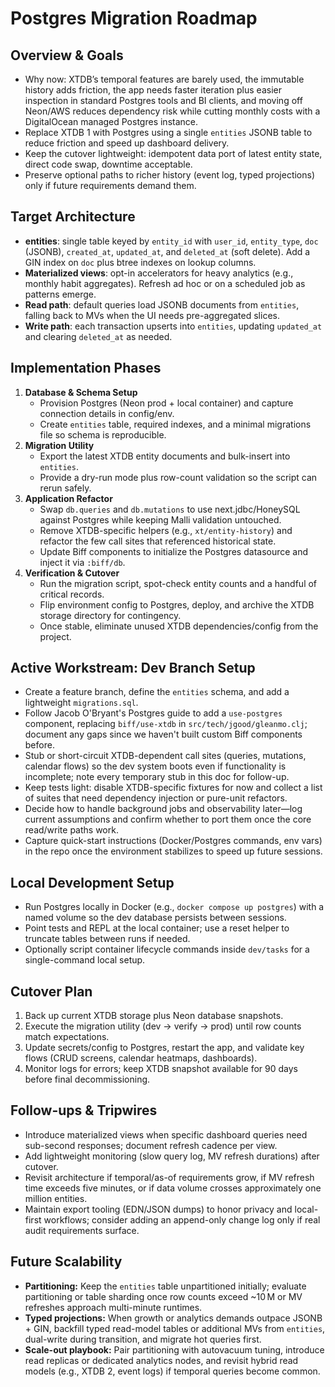 # Postgres Migration Roadmap

## Overview & Goals
- Why now: XTDB’s temporal features are barely used, the immutable history adds friction, the app needs faster iteration plus easier inspection in standard Postgres tools and BI clients, and moving off Neon/AWS reduces dependency risk while cutting monthly costs with a DigitalOcean managed Postgres instance.
- Replace XTDB 1 with Postgres using a single `entities` JSONB table to reduce friction and speed up dashboard delivery.
- Keep the cutover lightweight: idempotent data port of latest entity state, direct code swap, downtime acceptable.
- Preserve optional paths to richer history (event log, typed projections) only if future requirements demand them.

## Target Architecture
- **entities**: single table keyed by `entity_id` with `user_id`, `entity_type`, `doc` (JSONB), `created_at`, `updated_at`, and `deleted_at` (soft delete). Add a GIN index on `doc` plus btree indexes on lookup columns.
- **Materialized views**: opt-in accelerators for heavy analytics (e.g., monthly habit aggregates). Refresh ad hoc or on a scheduled job as patterns emerge.
- **Read path**: default queries load JSONB documents from `entities`, falling back to MVs when the UI needs pre-aggregated slices.
- **Write path**: each transaction upserts into `entities`, updating `updated_at` and clearing `deleted_at` as needed.

## Implementation Phases
1. **Database & Schema Setup**
   - Provision Postgres (Neon prod + local container) and capture connection details in config/env.
   - Create `entities` table, required indexes, and a minimal migrations file so schema is reproducible.
2. **Migration Utility**
   - Export the latest XTDB entity documents and bulk-insert into `entities`.
   - Provide a dry-run mode plus row-count validation so the script can rerun safely.
3. **Application Refactor**
   - Swap `db.queries` and `db.mutations` to use next.jdbc/HoneySQL against Postgres while keeping Malli validation untouched.
   - Remove XTDB-specific helpers (e.g., `xt/entity-history`) and refactor the few call sites that referenced historical state.
   - Update Biff components to initialize the Postgres datasource and inject it via `:biff/db`.
4. **Verification & Cutover**
   - Run the migration script, spot-check entity counts and a handful of critical records.
   - Flip environment config to Postgres, deploy, and archive the XTDB storage directory for contingency.
   - Once stable, eliminate unused XTDB dependencies/config from the project.

## Active Workstream: Dev Branch Setup
- Create a feature branch, define the `entities` schema, and add a lightweight `migrations.sql`.
- Follow Jacob O'Bryant's Postgres guide to add a `use-postgres` component, replacing `biff/use-xtdb` in `src/tech/jgood/gleanmo.clj`; document any gaps since we haven't built custom Biff components before.
- Stub or short-circuit XTDB-dependent call sites (queries, mutations, calendar flows) so the dev system boots even if functionality is incomplete; note every temporary stub in this doc for follow-up.
- Keep tests light: disable XTDB-specific fixtures for now and collect a list of suites that need dependency injection or pure-unit refactors.
- Decide how to handle background jobs and observability later—log current assumptions and confirm whether to port them once the core read/write paths work.
- Capture quick-start instructions (Docker/Postgres commands, env vars) in the repo once the environment stabilizes to speed up future sessions.

## Local Development Setup
- Run Postgres locally in Docker (e.g., `docker compose up postgres`) with a named volume so the dev database persists between sessions.
- Point tests and REPL at the local container; use a reset helper to truncate tables between runs if needed.
- Optionally script container lifecycle commands inside `dev/tasks` for a single-command local setup.

## Cutover Plan
1. Back up current XTDB storage plus Neon database snapshots.
2. Execute the migration utility (dev → verify → prod) until row counts match expectations.
3. Update secrets/config to Postgres, restart the app, and validate key flows (CRUD screens, calendar heatmaps, dashboards).
4. Monitor logs for errors; keep XTDB snapshot available for 90 days before final decommissioning.

## Follow-ups & Tripwires
- Introduce materialized views when specific dashboard queries need sub-second responses; document refresh cadence per view.
- Add lightweight monitoring (slow query log, MV refresh durations) after cutover.
- Revisit architecture if temporal/as-of requirements grow, if MV refresh time exceeds five minutes, or if data volume crosses approximately one million entities.
- Maintain export tooling (EDN/JSON dumps) to honor privacy and local-first workflows; consider adding an append-only change log only if real audit requirements surface.

## Future Scalability
- **Partitioning:** Keep the `entities` table unpartitioned initially; evaluate partitioning or table sharding once row counts exceed ~10 M or MV refreshes approach multi-minute runtimes.
- **Typed projections:** When growth or analytics demands outpace JSONB + GIN, backfill typed read-model tables or additional MVs from `entities`, dual-write during transition, and migrate hot queries first.
- **Scale-out playbook:** Pair partitioning with autovacuum tuning, introduce read replicas or dedicated analytics nodes, and revisit hybrid read models (e.g., XTDB 2, event logs) if temporal queries become common.
